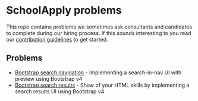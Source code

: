 # SchoolApply problems

This repo contains problems we sometimes ask consultants and candidates to complete during our hiring process. If this sounds interesting to you read our [contribution guidelines](CONTRIBUTING.md) to get started.

## Problems

- [Bootstrap search navigation](bootstrap-search-navigation) - Implementing a search-in-nav UI with preview using Bootstrap v4
- [Bootstrap search results](bootstrap-search-results) - Show of your HTML skills by implementing a search results UI using Bootstrap v4
